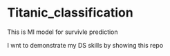 # Titanic_classification
 This is Ml model for survivle prediction


I wnt to demonstrate my DS skills by showing this repo
